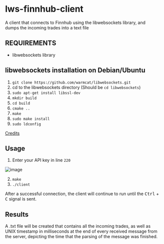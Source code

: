 # lws-finnhub-client
A client that connects to Finnhub using the libwebsockets library, and dumps the incoming trades into a text file

## REQUIREMENTS
- libwebsockets library

## libwebsockets installation on Debian/Ubuntu

1. `git clone https://github.com/warmcat/libwebsockets.git`
2. cd to the libwebsockets directory (Should be `cd libwebsockets`)
3. `sudo apt-get install libssl-dev`
4. `mkdir build`
5. `cd build`
6. `cmake ..`
7. `make`
8. `sudo make install`
9. `sudo ldconfig`

[Credits](https://stackoverflow.com/questions/29470447/how-can-i-install-the-libwebsocket-library-in-ubuntu)

## Usage

1. Enter your API key in line `220` 

![image](https://user-images.githubusercontent.com/45694080/171183033-f2e7b76d-4b90-4665-93c2-16ae161fec80.png)

2. `make`
3. `./client`

After a successful connection, the client will continue to run until the <kbd>Ctrl</kbd> + <kbd>C</kbd> signal is sent.

## Results
A .txt file will be created that contains all the incoming trades, as well as UNIX timestamp in milliseconds at the end of every received message from the server, depicting the time that the parsing of the message was finished.
